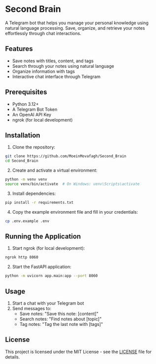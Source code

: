 # Second Brain

A Telegram bot that helps you manage your personal knowledge using natural language processing. Save, organize, and retrieve your notes effortlessly through chat interactions.

## Features

- Save notes with titles, content, and tags
- Search through your notes using natural language
- Organize information with tags
- Interactive chat interface through Telegram

## Prerequisites

- Python 3.12+
- A Telegram Bot Token
- An OpenAI API Key
- ngrok (for local development)

## Installation

1. Clone the repository:
```bash
git clone https://github.com/MoeinMovafagh/Second_Brain
cd Second_Brain
```

2. Create and activate a virtual environment:
```bash
python -m venv venv
source venv/bin/activate  # On Windows: venv\Scripts\activate
```

3. Install dependencies:
```bash
pip install -r requirements.txt
```

4. Copy the example environment file and fill in your credentials:
```bash
cp .env.example .env
```

## Running the Application

1. Start ngrok (for local development):
```bash
ngrok http 8060
```

2. Start the FastAPI application:
```bash
python -m uvicorn app.main:app --port 8060
```

## Usage

1. Start a chat with your Telegram bot
2. Send messages to:
   - Save notes: "Save this note: [content]"
   - Search notes: "Find notes about [topic]"
   - Tag notes: "Tag the last note with [tags]"

## License

This project is licensed under the MIT License - see the [LICENSE](LICENSE) file for details.
